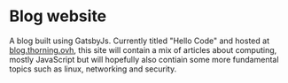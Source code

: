# Blog website

A blog built using GatsbyJs. Currently titled "Hello Code" and hosted at [blog.thorning.ovh](https://blog.thorning.ovh), this site will contain a mix of articles about computing, mostly JavaScript but will hopefully also contiain some more fundamental topics such as linux, networking and security.
